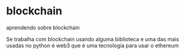 # blockchain
 aprendendo sobre blockchain



Se trabalha com blockchain usando alguma biblioteca e uma das mais usadas no python é web3 que é uma tecnologia para usar o ethereum